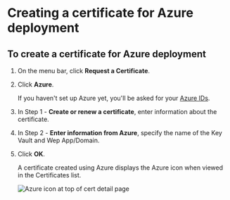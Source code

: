 # Creating a certificate for Azure deployment

## To create a certificate for Azure deployment

1. On the menu bar, click **Request a Certificate**.

1. Click **Azure**.

    If you haven't set up Azure yet, you'll be asked for your [Azure IDs](t-Azure-find-tenant-and-subscription-ID.md).
    
1. In Step 1 - **Create or renew a certificate**, enter information about the certificate.

1. In Step 2 - **Enter information from Azure**, specify the name of the Key Vault and Wep App/Domain.

1. Click **OK**.

    A certificate created using Azure displays the Azure icon when viewed in the Certificates list.

    ![Azure icon at top of cert detail page](img/Condor_Azure_cert_icon.png)